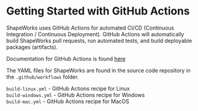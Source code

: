 # Getting Started with GitHub Actions

ShapeWorks uses GitHub Actions for automated CI/CD (Continuous Integration / Continuous Deployment).  GitHub Actions will automatically build ShapeWorks pull requests, run automated tests, and build deployable packages (artifacts).

Documentation for GitHub Actions is found [here](https://docs.github.com/en/actions)

The YAML files for ShapeWorks are found in the source code repository in the `.github/workflows` folder.

`build-linux.yml` - GitHub Actions recipe for Linux  
`build-windows.yml` - GitHub Actions recipe for Windows  
`build-mac.yml` - GitHub Actions recipe for MacOS  
